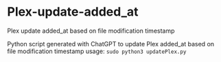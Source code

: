 # Plex-update-added_at
Plex update added_at based on file modification timestamp

Python script generated with ChatGPT to update Plex added_at based on file modification timestamp
usage:
`sudo python3 updatePlex.py`
